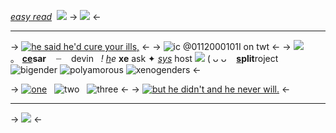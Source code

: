 [*easy read*]()   ![](https://media.discordapp.net/attachments/817835079946600498/1174157840492023899/Tumblr_l_17877201409546.gif)
-> ![](https://media.discordapp.net/attachments/1066324282407407646/1189787744831012894/dpbule_talke.png) <-
***
-> [![he said he'd cure your ills,](https://media.discordapp.net/attachments/1066324282407407646/1189789314058555412/Byee.png)](https://open.spotify.com/track/69Kzq3FMkDwiSFBQzRckFD?si=8692d0eb8323465b) <-
-> ![ic @0112000101I on twt](https://media.discordapp.net/attachments/1066324282407407646/1189726308171780096/output-onlinegiftools_2.gif?width=300&height=300) <-
-> ![](https://cdn.discordapp.com/attachments/1079419301989203999/1141251936218255410/rose_bullet___f2u__by_x_skeletta_x_d5sdfix-fullview.png) ｡   **[ce](cesartorres)sar**    ┈    devin   *!*
*[h](https://pronouns.cc/@cesartorres)e*   **xe**   ask    ✦    [*sys*](cesartorres) host     ![](https://graphic.neocities.org/tumblr_inline_o03l39g7K81te58qi_500.gif) 
( ᴗ ᴗ    **[s](https://mandela-catalogue.fandom.com/wiki/Cesar_Torres)plit**ro[j](https://mandela-catalogue.fandom.com/wiki/Adam_Murray)ect   ![bigender](https://media.discordapp.net/attachments/1010704163459571732/1134501500861816993/Untitled398_20230720185143.PNG) ![polyamorous](https://cdn.discordapp.com/attachments/1066324282407407646/1151401329395245076/ghgfhgfhfgh.png) ![xenogenders](https://cdn.discordapp.com/attachments/1066324282407407646/1151401051384188948/hij.png)  <- 

[]()
-> [![one](https://caterpie.crd.co/assets/images/gallery27/e994299f.png?v=8cec5808)](alternatecesar)   ![two](https://caterpie.crd.co/assets/images/gallery27/bf75fcf6.png?v=8cec5808)   ![three](https://caterpie.crd.co/assets/images/gallery27/9ba9cb2c.png?v=8cec5808) <-
-> [![but he didn't and he never will.](https://media.discordapp.net/attachments/1066324282407407646/1189789644439683092/cuteee.png)](https://open.spotify.com/track/69Kzq3FMkDwiSFBQzRckFD?si=8692d0eb8323465b) <-
***
-> ![](https://media.discordapp.net/attachments/1066324282407407646/1189787594914005154/OGOOEDSF.png) <-